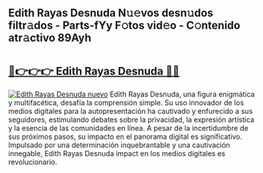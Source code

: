 ## Edith Rayas Desnuda N𝚞𝚎vos desn𝚞dos filtr𝚊dos - Parts-fYy F𝚘tos vid𝚎o - C𝚘ntenido atr𝚊ctivo 89Ayh

# <h2><a href="http://mb2yxe.tromn.icu/?c=Edith+Rayas+Desnuda">🔗👉👉👉 Edith Rayas Desnuda 🔗🔗</a></h2>

[![Edith Rayas Desnuda nuevo](https://i.imgur.com/pEAQMta.gif)](http://mb2yxe.tromn.icu/?c=Edith+Rayas+Desnuda)
Edith Rayas Desnuda, una figura enigmática y multifacética, desafía la comprensión simple. Su uso innovador de los medios digitales para la autopresentación ha cautivado y enfurecido a sus seguidores, estimulando debates sobre la privacidad, la expresión artística y la esencia de las comunidades en línea. A pesar de la incertidumbre de sus próximos pasos, su impacto en el panorama digital es significativo. Impulsado por una determinación inquebrantable y una cautivación innegable, Edith Rayas Desnuda impact en los medios digitales es revolucionario.
